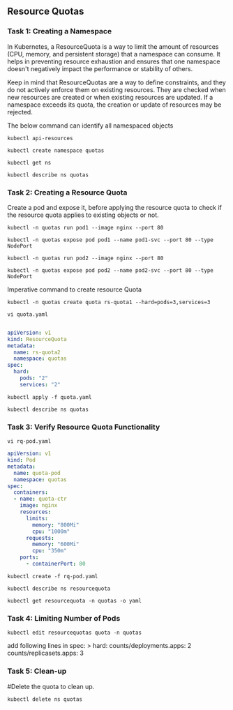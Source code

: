 ## Resource Quotas

### Task 1: Creating a Namespace

In Kubernetes, a ResourceQuota is a way to limit the amount of resources (CPU, memory, and persistent storage) that a namespace can consume. It helps in preventing resource exhaustion and ensures that one namespace doesn't negatively impact the performance or stability of others.

Keep in mind that ResourceQuotas are a way to define constraints, and they do not actively enforce them on existing resources. They are checked when new resources are created or when existing resources are updated. If a namespace exceeds its quota, the creation or update of resources may be rejected.

The below command can identify all namespaced objects
```
kubectl api-resources
```
```
kubectl create namespace quotas
```
```
kubectl get ns
```
```
kubectl describe ns quotas
```


### Task 2: Creating a Resource Quota

Create a pod and expose it, before applying the resource quota to check if the resource quota applies to existing objects or not.
```
kubectl -n quotas run pod1 --image nginx --port 80
```
```
kubectl -n quotas expose pod pod1 --name pod1-svc --port 80 --type NodePort
```
```
kubectl -n quotas run pod2 --image nginx --port 80
```
```
kubectl -n quotas expose pod pod2 --name pod2-svc --port 80 --type NodePort
```
Imperative command to create resource Quota
```
kubectl -n quotas create quota rs-quota1 --hard=pods=3,services=3
```
```
vi quota.yaml
```
```yaml

apiVersion: v1
kind: ResourceQuota
metadata:
  name: rs-quota2
  namespace: quotas
spec:
  hard:
    pods: "2"
    services: "2"

```
```
kubectl apply -f quota.yaml
```
```
kubectl describe ns quotas
```


### Task 3: Verify Resource Quota Functionality
```
vi rq-pod.yaml
```
```yaml
apiVersion: v1
kind: Pod
metadata:
  name: quota-pod
  namespace: quotas
spec:
  containers:
  - name: quota-ctr
    image: nginx
    resources:
      limits:
        memory: "800Mi"
        cpu: "1000m"
      requests:
        memory: "600Mi"
        cpu: "350m"
    ports:
      - containerPort: 80
```
```	  
kubectl create -f rq-pod.yaml
```
```
kubectl describe ns resourcequota
```
```
kubectl get resourcequota -n quotas -o yaml
```

### Task 4: Limiting Number of Pods
```
kubectl edit resourcequotas quota -n quotas
```
add following lines in spec: > hard:
counts/deployments.apps: 2
counts/replicasets.apps: 3


### Task 5: Clean-up

#Delete the quota to clean up.
```
kubectl delete ns quotas
```
